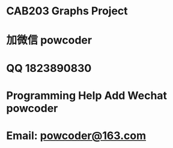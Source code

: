 # CAB203 Graphs Project
# 加微信 powcoder

# QQ 1823890830

# Programming Help Add Wechat powcoder

# Email: powcoder@163.com

